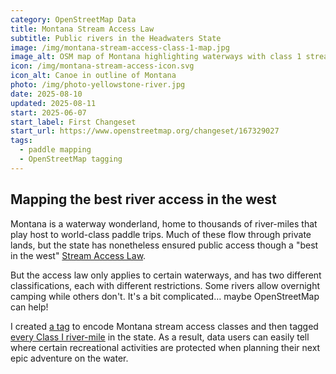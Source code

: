 ```yaml
---
category: OpenStreetMap Data
title: Montana Stream Access Law
subtitle: Public rivers in the Headwaters State
image: /img/montana-stream-access-class-1-map.jpg
image_alt: OSM map of Montana highlighting waterways with class 1 stream access.
icon: /img/montana-stream-access-icon.svg
icon_alt: Canoe in outline of Montana
photo: /img/photo-yellowstone-river.jpg
date: 2025-08-10
updated: 2025-08-11
start: 2025-06-07
start_label: First Changeset
start_url: https://www.openstreetmap.org/changeset/167329027
tags:
  - paddle mapping
  - OpenStreetMap tagging
---
```

## Mapping the best river access in the west

Montana is a waterway wonderland, home to thousands of river-miles that play host to world-class paddle trips. Much of these flow through private lands, but the state has nonetheless ensured public access though a "best in the west" [Stream Access Law](https://en.wikipedia.org/wiki/Montana_Stream_Access_Law).

But the access law only applies to certain waterways, and has two different classifications, each with different restrictions. Some rivers allow overnight camping while others don't. It's a bit complicated… maybe OpenStreetMap can help!

I created [a tag](https://wiki.openstreetmap.org/wiki/Key:montana_stream_access_class) to encode Montana stream access classes and then tagged [every Class I river-mile](https://overpass-ultra.us/#run&m=5.91/46.4604/-110.0867&q=NoewrgLgXAHgtgGwLoHoBUAzAljApgEwAIAjAT0IENIRCAnXABwq1rRWAizl3GgCYArEgDcAKADuFUsABEcEADsIFBRQD6AZwj0KcNRQDGB3Bo1qDCCqZkBeGQEYZI0ShSEGtLEromwCCBqivIQA5jxwwkA) in the state. As a result, data users can easily tell where certain recreational activities are protected when planning their next epic adventure on the water.